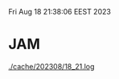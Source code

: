 Fri Aug 18 21:38:06 EEST 2023
# JAM
<a href='./cache/202308/18_21.log'>./cache/202308/18_21.log</a>
